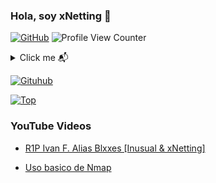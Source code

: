 ### Hola, soy xNetting 👋

[![GitHub](https://img.shields.io/github/followers/xNetting?label=follow&style=social)](https://github.com/xNetting) ![Profile View Counter](https://komarev.com/ghpvc/?username=xNetting) 

<details>
  <summary align="left">Click me 📬 </summary>
  <pre>
  David de 17 años, Estudiante de Informatica || Python & JS Dev
  </pre>
</details>

[![Gituhub](https://github-readme-stats.vercel.app/api?username=xNetting&show_icons=true&theme=dracula)](https://github.com/anuraghazra/github-readme-stats)

[![Top](https://github-readme-stats.vercel.app/api/top-langs/?username=xNetting&exclude_repo=eslint-config&theme=dracula)](https://github.com/anuraghazra/github-readme-stats)

### YouTube Videos

- [R1P Ivan F. Alias Blxxes [Inusual & xNetting]](https://www.youtube.com/watch?v=O41fJAhqB9c)

- [Uso basico de Nmap](https://www.youtube.com/watch?v=PQpsCUlP0po)
